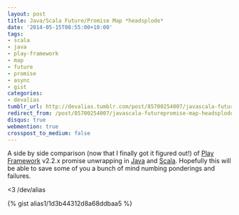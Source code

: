 ```yaml
---
layout: post
title: Java/Scala Future/Promise Map *headsplode*
date: '2014-05-15T08:55:00+10:00'
tags:
- scala
- java
- play-framework
- map
- future
- promise
- async
- gist
categories:
- devalias
tumblr_url: http://devalias.tumblr.com/post/85700254007/javascala-futurepromise-map-headsplode
redirect_from: /post/85700254007/javascala-futurepromise-map-headsplode
disqus: true
webmention: true
crosspost_to_medium: false
---
```

A side by side comparison (now that I finally got it figured out!) of [Play Framework](https://www.playframework.com/) v2.2.x promise unwrapping in [Java](https://www.java.com/en/) and [Scala](http://www.scala-lang.org/). Hopefully this will be able to save some of you a bunch of mind numbing ponderings and failures.

<3 /dev/alias

{% gist alias1/1d3b44312d8a68ddbaa5 %}